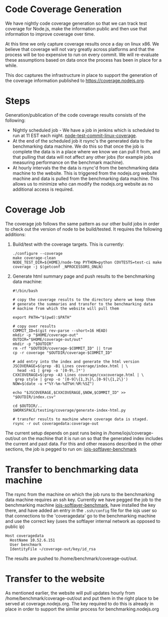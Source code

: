 # Code Coverage Generation

We have nightly code coverage generation so that we can track test coverage
for Node.js, make the information public and then use that information
to improve coverage over time.

At this time we only capture coverage results once a day on linux x86. We
believe that coverage will not vary greatly across platforms and that the
process will be too expensive to run on every commit.  We will re-evaluate
these assumptions based on data once the process has been in place for
a while.

This doc captures the infrastructure in place to support the generation
of the coverage information published to https://coverage.nodejs.org.

# Steps

Generation/publication of the code coverage results consists of the following:

* Nightly scheduled job - We have a job in jenkins which is scheduled to run at
  11 EST each night.
  [node-test-commit-linux-coverage](https://ci.nodejs.org/view/All/job/node-test-commit-linux-coverage/).
* At the end of the scheduled job it rsync's the generated data to the
  benchmarking data machine.  We do this so that once the job is complete
  the data is in a place where we know we can pull it from, and that pulling
  that data will not affect any other jobs (for example jobs measuring
  performance on the benchmark machine).
* At hourly intervals the the data is rsync'd from the benchmarking
  data machine to the website.  This is triggered from the nodejs.org website
  machine and data is pulled from the benchmarking data machine. This allows
  us to minimize who can modify the nodejs.org website as no additional
  access is required.

# Coverage Job

The coverage job follows the same pattern as our other build jobs in order
to check out the version of node to be build/tested. It requires the following
additions:

1. Build/test with the coverage targets.  This is currently:

   ```
   ./configure --coverage
   make coverage-clean
   NODE_TEST_DIR=${HOME}/node-tmp PYTHON=python COVTESTS=test-ci make coverage -j $(getconf _NPROCESSORS_ONLN)
   ```

2. Generate html summary page and push results to the benchmarking data machine:

   ```
   #!/bin/bash

   # copy the coverage results to the directory where we keep them
   # generate the summaries and transfer to the benchmarking data
   # machine from which the website will pull them

   export PATH="$(pwd):$PATH"

   # copy over results
   COMMIT_ID=$(git rev-parse --short=16 HEAD)
   mkdir -p "$HOME/coverage-out"
   OUTDIR="$HOME/coverage-out/out"
   mkdir -p "$OUTDIR"
   rm -rf "$OUTDIR/coverage-$COMMIT_ID" || true
   cp -r coverage "$OUTDIR/coverage-$COMMIT_ID"

   # add entry into the index and generate the html version
   JSCOVERAGE=$(grep -B1 Lines coverage/index.html | \
     head -n1 | grep -o '[0-9\.]*')
   CXXCOVERAGE=$(grep -A3 Lines coverage/cxxcoverage.html | \
    grep style | grep -o '[0-9]\{1,3\}\.[0-9]\{1,2\}')
   NOW=$(date -u +"%Y-%m-%dT%H:%M:%SZ")

   echo "$JSCOVERAGE,$CXXCOVERAGE,$NOW,$COMMIT_ID" >> "$OUTDIR/index.csv"

   cd $OUTDIR/..
   $WORKSPACE/testing/coverage/generate-index-html.py

   # transfer results to machine where coverage data is staged.
   rsync -r out coveragedata:coverage-out
   ```

The current setup depends on past runs being in /home/iojs/coverage-out/out
on the machine that it is run on so that the generated index
includes the current and past data. For this and other reasons described
in the other sections, the job is pegged to run on:
[iojs-softlayer-benchmark](https://ci.nodejs.org/computer/iojs-softlayer-benchmark/)

# Transfer to benchmarking data machine
The rsync from the machine on which the job runs to the benchmarking
data machine requires an ssh key.  Currently we have pegged the job to the
benchmarking machine
[iojs-softlayer-benchmark](https://ci.nodejs.org/computer/iojs-softlayer-benchmark/),
have installed the key there, and have added an entry in
the ```.ssh/config``` file for the iojs user so that connections to the
'coveragedata' go to the benchmarking machine and use the correct key
(uses the softlayer internal network as opposed to public ip)

```
Host coveragedata
  HostName 10.52.6.151
  User benchmark
  IdentityFile ~/coverage-out/key/id_rsa
```

The results are pushed to /home/benchmark/coverage-out/out.

# Transfer to the website
As mentioned earlier, the website will pull updates hourly from
/home/benchmark/coverage-out/out and put
them in the right place to be served at coverage.nodejs.org.  The key
required to do this is already in place in order to support the similar process
for benchmarking.nodejs.org
